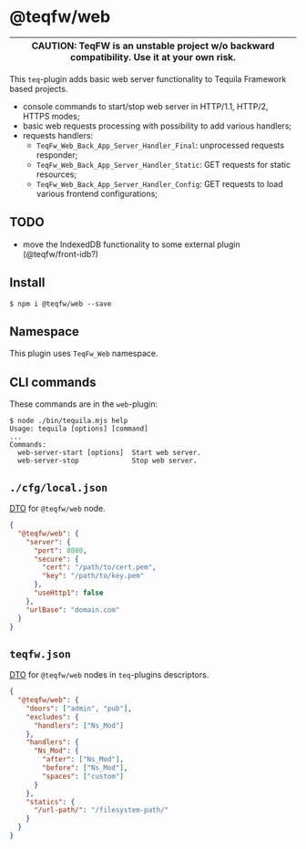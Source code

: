 # @teqfw/web

|CAUTION: TeqFW is an unstable project w/o backward compatibility. Use it at your own risk.|
|---|

This `teq`-plugin adds basic web server functionality to Tequila Framework based projects.

* console commands to start/stop web server in HTTP/1.1, HTTP/2, HTTPS modes;
* basic web requests processing with possibility to add various handlers;
* requests handlers:
    * `TeqFw_Web_Back_App_Server_Handler_Final`: unprocessed requests responder;
    * `TeqFw_Web_Back_App_Server_Handler_Static`: GET requests for static resources;
    * `TeqFw_Web_Back_App_Server_Handler_Config`: GET requests to load various frontend configurations;

## TODO

* move the IndexedDB functionality to some external plugin (@teqfw/front-idb?)

## Install

```shell
$ npm i @teqfw/web --save 
```

## Namespace

This plugin uses `TeqFw_Web` namespace.

## CLI commands

These commands are in the `web`-plugin:

```shell
$ node ./bin/tequila.mjs help
Usage: tequila [options] [command]
...
Commands:
  web-server-start [options]  Start web server.
  web-server-stop             Stop web server.
```

## `./cfg/local.json`

[DTO](src/Back/Plugin/Dto/Config/Local.mjs) for `@teqfw/web` node.

```json
{
  "@teqfw/web": {
    "server": {
      "port": 8080,
      "secure": {
        "cert": "/path/to/cert.pem",
        "key": "/path/to/key.pem"
      },
      "useHttp1": false
    },
    "urlBase": "domain.com"
  }
}
```

## `teqfw.json`

[DTO](src/Back/Plugin/Dto/Desc.mjs) for `@teqfw/web` nodes in `teq`-plugins descriptors.

```json
{
  "@teqfw/web": {
    "doors": ["admin", "pub"],
    "excludes": {
      "handlers": ["Ns_Mod"]
    },
    "handlers": {
      "Ns_Mod": {
        "after": ["Ns_Mod"],
        "before": ["Ns_Mod"],
        "spaces": ["custom"]
      }
    },
    "statics": {
      "/url-path/": "/filesystem-path/"
    }
  }
}
```
